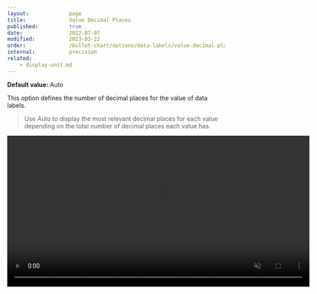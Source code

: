 ```yaml
---
layout:             page
title:              Value Decimal Places
published:          true
date:               2022-07-07
modified:   	    2023-03-22
order:              /bullet-chart/options/data-labels/value-decimal-places
internal:           precision
related:
    - display-unit.md
---
```


**Default value:** Auto

This option defines the number of decimal places for the value of data labels. 

> Use *Auto* to display the most relevant decimal places for each value depending on the total number of decimal places each value has.

<video src="images/data-labels-value-decimal-places.mp4" width="700" autoplay loop muted></video>